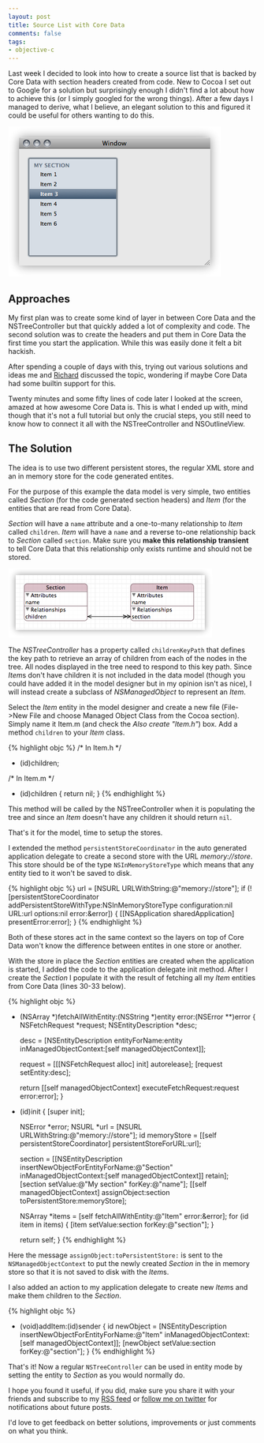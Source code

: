 ```yaml
---
layout: post
title: Source List with Core Data
comments: false
tags:
- objective-c
---
```

Last week I decided to look into how to create a source list that is backed by Core Data with section headers created from code. New to Cocoa I set out to Google for a solution but surprisingly enough I didn't find a lot about how to achieve this (or I simply googled for the wrong things). After a few days I managed to derive, what I believe, an elegant solution to this and figured it could be useful for others wanting to do this.

![The planned source list](/images/posts/sl-cd-result.png)

Approaches
----------
My first plan was to create some kind of layer in between Core Data and the NSTreeController but that quickly added a lot of complexity and code. The second solution was to create the headers and put them in Core Data the first time you start the application. While this was easily done it felt a bit hackish.

After spending a couple of days with this, trying out various solutions and ideas me and [Richard](http://twitter.com/rhult) discussed the topic, wondering if maybe Core Data had some builtin support for this.

Twenty minutes and some fifty lines of code later I looked at the screen, amazed at how awesome Core Data is. This is what I ended up with, mind though that it's not a full tutorial but only the crucial steps, you still need to know how to connect it all with the NSTreeController and NSOutlineView.

The Solution
------------
The idea is to use two different persistent stores, the regular XML store and an in memory store for the code generated entites.

For the purpose of this example the data model is very simple, two entities called *Section* (for the code generated section headers) and *Item* (for the entities that are read from Core Data).

*Section* will have a `name` attribute and a one-to-many relationship to *Item* called `children`. *Item* will have a `name` and a reverse to-one relationship back to *Section* called `section`. Make sure you **make this relationship transient** to tell Core Data that this relationship only exists runtime and should not be stored.

![The data model](/images/posts/sl-cd-datamodel1.png)

The *NSTreeController* has a property called `childrenKeyPath` that defines the key path to retrieve an array of children from each of the nodes in the tree. All nodes displayed in the tree need to respond to this key path. Since *Item*s don't have children it is not included in the data model (though you could have added it in the model designer but in my opinion isn't as nice), I will instead create a subclass of *NSManagedObject* to represent an *Item*.

Select the *Item* entity in the model designer and create a new file (File->New File and choose Managed Object Class from the Cocoa section). Simply name it Item.m (and check the *Also create "Item.h"*) box. Add a method `children` to your *Item* class.

{% highlight objc %}
/* In Item.h */
- (id)children;

/* In Item.m */
- (id)children
{
    return nil;
}
{% endhighlight %}

This method will be called by the NSTreeController when it is populating the tree and since an *Item* doesn't have any children it should return `nil`.

That's it for the model, time to setup the stores.

I extended the method `persistentStoreCoordinator` in the auto generated application delegate to create a second store with the URL _memory://store_. This store should be of the type `NSInMemoryStoreType` which means that any entity tied to it won't be saved to disk.

{% highlight objc %}
url = [NSURL URLWithString:@"memory://store"];
if (![persistentStoreCoordinator addPersistentStoreWithType:NSInMemoryStoreType
                                              configuration:nil
                                                        URL:url
                                                    options:nil
                                                      error:&error]) {
    [[NSApplication sharedApplication] presentError:error];
}
{% endhighlight %}

Both of these stores act in the same context so the layers on top of Core Data won't know the difference between entites in one store or another.

With the store in place the *Section* entities are created when the application is started, I added the code to the application delegate init method. After I create the *Section* I populate it with the result of fetching all my *Item* entities from Core Data (lines 30-33 below).

{% highlight objc %}
- (NSArray *)fetchAllWithEntity:(NSString *)entity
                          error:(NSError **)error
{
    NSFetchRequest *request;
    NSEntityDescription *desc;

    desc = [NSEntityDescription entityForName:entity
                       inManagedObjectContext:[self managedObjectContext]];

    request = [[[NSFetchRequest alloc] init] autorelease];
    [request setEntity:desc];

    return [[self managedObjectContext] executeFetchRequest:request error:error];
}

- (id)init
{
    [super init];

    NSError *error;
    NSURL *url = [NSURL URLWithString:@"memory://store"];
    id memoryStore = [[self persistentStoreCoordinator] persistentStoreForURL:url];

    section = [[NSEntityDescription insertNewObjectForEntityForName:@"Section"
                                             inManagedObjectContext:[self managedObjectContext]] retain];
    [section setValue:@"My section" forKey:@"name"];
    [[self managedObjectContext] assignObject:section
                            toPersistentStore:memoryStore];

    NSArray *items = [self fetchAllWithEntity:@"Item" error:&error];
    for (id item in items) {
        [item setValue:section forKey:@"section"];
    }

    return self;
}
{% endhighlight %}

Here the message `assignObject:toPersistentStore:` is sent to the `NSManagedObjectContext` to put the newly created *Section* in the in memory store so that it is not saved to disk with the *Item*s.

I also added an action to my application delegate to create new *Item*s and make them children to the *Section*.

{% highlight objc %}
- (void)addItem:(id)sender
{
    id newObject = [NSEntityDescription insertNewObjectForEntityForName:@"Item"
                                                 inManagedObjectContext:[self managedObjectContext]];
    [newObject setValue:section forKey:@"section"];
}
{% endhighlight %}

That's it! Now a regular `NSTreeController` can be used in entity mode by setting the entity to _Section_ as you would normally do.

I hope you found it useful, if you did, make sure you share it with your friends and subscribe to my [RSS feed](http://hallski.org/atom.xml) or [follow me on twitter](http://twitter.com/mhallendal) for notifications about future posts.

I'd love to get feedback on better solutions, improvements or just comments on what you think.

